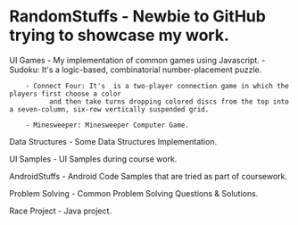 RandomStuffs - Newbie to GitHub trying to showcase my work.
==========================================================

UI Games - My implementation of common games using Javascript.
	- Sudoku: It's a logic-based, combinatorial number-placement puzzle.

        - Connect Four: It's  is a two-player connection game in which the players first choose a color
              and then take turns dropping colored discs from the top into a seven-column, six-row vertically suspended grid. 

        - Minesweeper: Minesweeper Computer Game.

Data Structures - Some Data Structures Implementation.

UI Samples - UI Samples during course work.

AndroidStuffs - Android Code Samples that are tried as part of coursework.

Problem Solving - Common Problem Solving Questions & Solutions.

Race Project - Java project.

